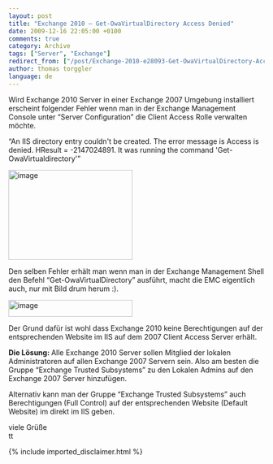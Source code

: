```yaml
---
layout: post
title: "Exchange 2010 – Get-OwaVirtualDirectory Access Denied"
date: 2009-12-16 22:05:00 +0100
comments: true
category: Archive
tags: ["Server", "Exchange"]
redirect_from: ["/post/Exchange-2010-e28093-Get-OwaVirtualDirectory-Access-Denied", "/post/exchange-2010-e28093-get-owavirtualdirectory-access-denied"]
author: thomas torggler
language: de
---
```

<!-- more -->
<p>Wird Exchange 2010 Server in einer Exchange 2007 Umgebung installiert erscheint folgender Fehler wenn man in der Exchange Management Console unter “Server Configuration” die Client Access Rolle verwalten möchte. </p>  <p>“An IIS directory entry couldn't be created. The error message is Access is denied. HResult = -2147024891. It was running the command 'Get-OwaVirtualdirectory'”</p>  <p><a href="/assets/archive/image_80.png"><img style="border-right-width: 0px; display: inline; border-top-width: 0px; border-bottom-width: 0px; border-left-width: 0px" title="image" border="0" alt="image" src="/assets/archive/image_thumb_80.png" width="244" height="177" /></a></p>  <p>Den selben Fehler erhält man wenn man in der Exchange Management Shell den Befehl “Get-OwaVirtualDirectory” ausführt, macht die EMC eigentlich auch, nur mit Bild drum herum :).</p>  <p><a href="/assets/archive/image_81.png"><img style="border-right-width: 0px; display: inline; border-top-width: 0px; border-bottom-width: 0px; border-left-width: 0px" title="image" border="0" alt="image" src="/assets/archive/image_thumb_81.png" width="244" height="33" /></a></p>  <p>Der Grund dafür ist wohl dass Exchange 2010 keine Berechtigungen auf der entsprechenden Website im IIS auf dem 2007 Client Access Server erhält.</p>  <p><strong>Die Lösung: </strong>Alle Exchange 2010 Server sollen Mitglied der lokalen Administratoren auf allen Exchange 2007 Servern sein. Also am besten die Gruppe “Exchange Trusted Subsystems” zu den Lokalen Admins auf den Exchange 2007 Server hinzufügen.</p>  <p>Alternativ kann man der Gruppe “Exchange Trusted Subsystems” auch Berechtigungen (Full Control) auf der entsprechenden Website (Default Website) im direkt im IIS geben.</p>  <p>viele Grüße   <br />tt</p>
{% include imported_disclaimer.html %}
